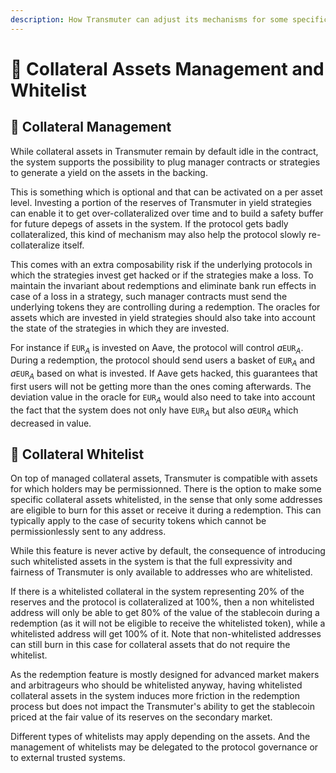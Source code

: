 ```yaml
---
description: How Transmuter can adjust its mechanisms for some specific collateral assets
---
```


# 📄 Collateral Assets Management and Whitelist

## 🧩 Collateral Management

While collateral assets in Transmuter remain by default idle in the contract, the system supports the possibility to plug manager contracts or strategies to generate a yield on the assets in the backing.

This is something which is optional and that can be activated on a per asset level. Investing a portion of the reserves of Transmuter in yield strategies can enable it to get over-collateralized over time and to build a safety buffer for future depegs of assets in the system. If the protocol gets badly collateralized, this kind of mechanism may also help the protocol slowly re-collateralize itself.

This comes with an extra composability risk if the underlying protocols in which the strategies invest get hacked or if the strategies make a loss. To maintain the invariant about redemptions and eliminate bank run effects in case of a loss in a strategy, such manager contracts must send the underlying tokens they are controlling during a redemption. The oracles for assets which are invested in yield strategies should also take into account the state of the strategies in which they are invested.

For instance if $\texttt{EUR}_A$ is invested on Aave, the protocol will control $a\texttt{EUR}_A$. During a redemption, the protocol should send users a basket of $\texttt{EUR}_A$ and $a\texttt{EUR}_A$ based on what is invested. If Aave gets hacked, this guarantees that first users will not be getting more than the ones coming afterwards. The deviation value in the oracle for $\texttt{EUR}_A$ would also need to take into account the fact that the system does not only have $\texttt{EUR}_A$ but also $a\texttt{EUR}_A$ which decreased in value.

## 🤝 Collateral Whitelist

On top of managed collateral assets, Transmuter is compatible with assets for which holders may be permissionned. There is the option to make some specific collateral assets whitelisted, in the sense that only some addresses are eligible to burn for this asset or receive it during a redemption. This can typically apply to the case of security tokens which cannot be permissionlessly sent to any address.

While this feature is never active by default, the consequence of introducing such whitelisted assets in the system is that the full expressivity and fairness of Transmuter is only available to addresses who are whitelisted.

If there is a whitelisted collateral in the system representing 20% of the reserves and the protocol is collateralized at 100%, then a non whitelisted address will only be able to get 80% of the value of the stablecoin during a redemption (as it will not be eligible to receive the whitelisted token), while a whitelisted address will get 100% of it. Note that non-whitelisted addresses can still burn in this case for collateral assets that do not require the whitelist.

As the redemption feature is mostly designed for advanced market makers and arbitrageurs who should be whitelisted anyway, having whitelisted collateral assets in the system induces more friction in the redemption process but does not impact the Transmuter's ability to get the stablecoin priced at the fair value of its reserves on the secondary market.

Different types of whitelists may apply depending on the assets. And the management of whitelists may be delegated to the protocol governance or to external trusted systems.
